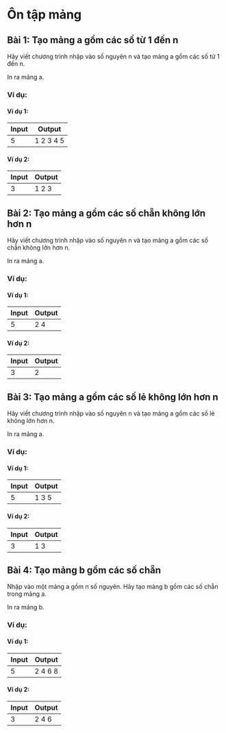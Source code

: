 # Ôn tập mảng

## Bài 1: Tạo mảng a gồm các số từ 1 đến n

Hãy viết chương trình nhập vào số nguyên n và tạo mảng a gồm các số từ 1 đến n.

In ra mảng a.

### Ví dụ:

#### Ví dụ 1:

| Input | Output |
|-------|--------|
| 5     | 1 2 3 4 5 |

#### Ví dụ 2:

| Input | Output |
|-------|--------|
| 3     | 1 2 3 |

## Bài 2: Tạo mảng a gồm các số chẵn không lớn hơn n

Hãy viết chương trình nhập vào số nguyên n và tạo mảng a gồm các số chẵn không lớn hơn n.

In ra mảng a.

### Ví dụ:

#### Ví dụ 1:

| Input | Output |
|-------|--------|
| 5     | 2 4 |

#### Ví dụ 2:

| Input | Output |
|-------|--------|
| 3     | 2 |

## Bài 3: Tạo mảng a gồm các số lẻ không lớn hơn n

Hãy viết chương trình nhập vào số nguyên n và tạo mảng a gồm các số lẻ không lớn hơn n.

In ra mảng a.

### Ví dụ:

#### Ví dụ 1:

| Input | Output |
|-------|--------|
| 5     | 1 3 5 |

#### Ví dụ 2:

| Input | Output |
|-------|--------|
| 3     | 1 3 |

## Bài 4: Tạo mảng b gồm các số chẵn

Nhập vào một mảng a gồm n số nguyên. Hãy tạo mảng b gồm các số chẵn trong mảng a.

In ra mảng b.

### Ví dụ:

#### Ví dụ 1:

| Input | Output |
|-------|--------|
| 5     | 2 4 6 8 |

#### Ví dụ 2:

| Input | Output |
|-------|--------|
| 3     | 2 4 6 |





